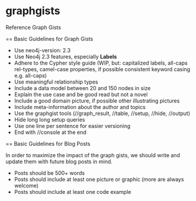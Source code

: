 # graphgists
Reference Graph Gists

== Basic Guidelines for Graph Gists

* Use neo4j-version: 2.3
* Use Neo4j 2.3 features, especially **Labels**
* Adhere to the Cypher style guide (WIP, but: capitalized labels, all-caps rel-types, camel-case properties, if possible consistent keyword casing e.g. all-caps)
* Use meaningful relationship types
* Include a data model between 20 and 150 nodes in size
* Explain the use case and be good read but not a novel
* Include a good domain picture, if possible other illustrating pictures
* Include meta-information about the author and topics
* Use the graphgist tools (//graph_result, //table, //setup, //hide, //output)
* Hide long long setup queries
* Use one line per sentence for easier versioning
* End with //console at the end


== Basic Guidelines for Blog Posts

In order to maximize the impact of the graph gists, we should write and update them with future blog posts in mind. 

* Posts should be 500+ words
* Posts should include at least one picture or graphic (more are always welcome)
* Posts should include at least one code example

